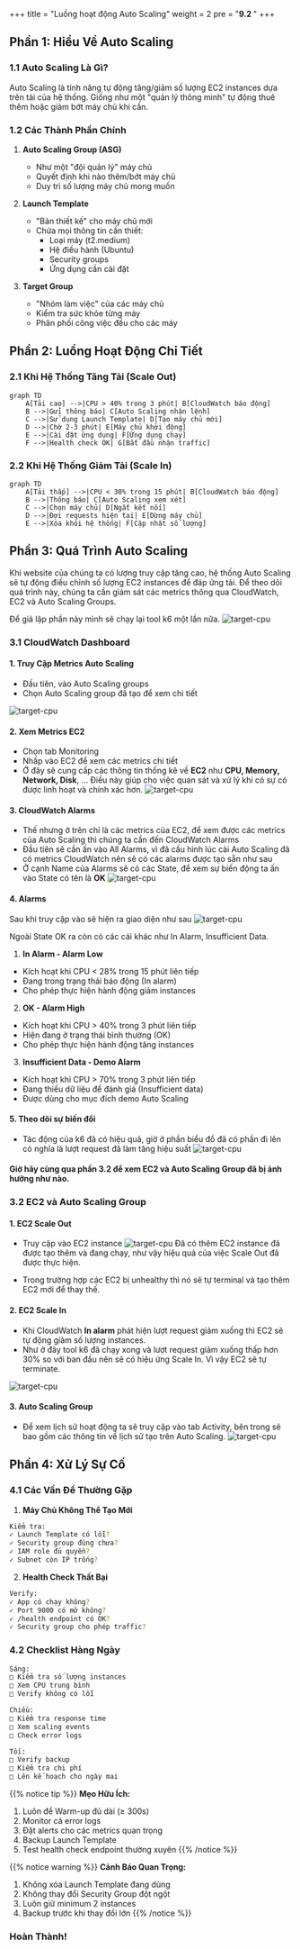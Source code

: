 +++
title = "Luồng hoạt động Auto Scaling"
weight = 2
pre = "<b>9.2 </b>"
+++

## Phần 1: Hiểu Về Auto Scaling

### 1.1 Auto Scaling Là Gì?
Auto Scaling là tính năng tự động tăng/giảm số lượng EC2 instances dựa trên tải của hệ thống. Giống như một "quản lý thông minh" tự động thuê thêm hoặc giảm bớt máy chủ khi cần.

### 1.2 Các Thành Phần Chính
1. **Auto Scaling Group (ASG)**
   - Như một "đội quản lý" máy chủ
   - Quyết định khi nào thêm/bớt máy chủ
   - Duy trì số lượng máy chủ mong muốn

2. **Launch Template**
   - "Bản thiết kế" cho máy chủ mới
   - Chứa mọi thông tin cần thiết:
     + Loại máy (t2.medium)
     + Hệ điều hành (Ubuntu)
     + Security groups
     + Ứng dụng cần cài đặt

3. **Target Group**
   - "Nhóm làm việc" của các máy chủ
   - Kiểm tra sức khỏe từng máy
   - Phân phối công việc đều cho các máy

## Phần 2: Luồng Hoạt Động Chi Tiết

### 2.1 Khi Hệ Thống Tăng Tải (Scale Out)

```mermaid
graph TD
    A[Tải cao] -->|CPU > 40% trong 3 phút| B[CloudWatch báo động]
    B -->|Gửi thông báo| C[Auto Scaling nhận lệnh]
    C -->|Sử dụng Launch Template| D[Tạo máy chủ mới]
    D -->|Chờ 2-3 phút| E[Máy chủ khởi động]
    E -->|Cài đặt ứng dụng| F[Ứng dụng chạy]
    F -->|Health check OK| G[Bắt đầu nhận traffic]
```

### 2.2 Khi Hệ Thống Giảm Tải (Scale In)

```mermaid
graph TD
    A[Tải thấp] -->|CPU < 30% trong 15 phút| B[CloudWatch báo động]
    B -->|Thông báo| C[Auto Scaling xem xét]
    C -->|Chọn máy chủ| D[Ngắt kết nối]
    D -->|Đợi requests hiện tại| E[Dừng máy chủ]
    E -->|Xóa khỏi hệ thống| F[Cập nhật số lượng]
```

## Phần 3: Quá Trình Auto Scaling

Khi website của chúng ta có lượng truy cập tăng cao, hệ thống Auto Scaling sẽ tự động điều chỉnh số lượng EC2 instances để đáp ứng tải. Để theo dõi quá trình này, chúng ta cần giám sát các metrics thông qua CloudWatch, EC2 và Auto Scaling Groups.

Để giả lập phần này mình sẽ chạy lại tool k6 một lần nữa.
![target-cpu](/images/9-TestPerformance-And-Flow/13.png)
### 3.1 CloudWatch Dashboard

#### 1. **Truy Cập Metrics Auto Scaling**
- Đầu tiên, vào Auto Scaling groups
- Chọn Auto Scaling group đã tạo để xem chi tiết

![target-cpu](/images/9-TestPerformance-And-Flow/5.png)

#### 2. **Xem Metrics EC2**
- Chọn tab Monitoring 
- Nhấp vào EC2 để xem các metrics chi tiết
- Ở đây sẽ cung cấp các thông tin thống kê về **EC2** như **CPU, Memory, Network, Disk**, ... Điều này giúp cho việc quan sát và xử lý khi có sự có được linh hoạt và chính xác hơn.
![target-cpu](/images/9-TestPerformance-And-Flow/9.png)

#### 3. **CloudWatch Alarms**
- Thế nhưng ở trên chỉ là các metrics của EC2, để xem được các metrics của Auto Scaling thì chúng ta cần đến CloudWatch Alarms
- Đầu tiên sẽ cần ấn vào All Alarms, vì đã cấu hình lúc cài Auto Scaling đã có metrics CloudWatch nên sẽ có các alarms được tạo sẵn như sau
- Ở cạnh Name của Alarms sẽ có các State, để xem sự biến động ta ấn vào State có tên là **OK**
![target-cpu](/images/9-TestPerformance-And-Flow/11.png)

#### 4. Alarms
Sau khi truy cập vào sẽ hiện ra giao diện như sau
![target-cpu](/images/9-TestPerformance-And-Flow/12.png)

Ngoài State OK ra còn có các cái khác như In Alarm, Insufficient Data.

1. **In Alarm - Alarm Low**
- Kích hoạt khi CPU < 28% trong 15 phút liên tiếp
- Đang trong trạng thái báo động (In alarm)
- Cho phép thực hiện hành động giảm instances

2. **OK - Alarm High**
- Kích hoạt khi CPU > 40% trong 3 phút liên tiếp
- Hiện đang ở trạng thái bình thường (OK)
- Cho phép thực hiện hành động tăng instances

3. **Insufficient Data - Demo Alarm**
- Kích hoạt khi CPU > 70% trong 3 phút liên tiếp
- Đang thiếu dữ liệu để đánh giá (Insufficient data)
- Được dùng cho mục đích demo Auto Scaling

#### 5. **Theo dõi sự biến đổi**
- Tác động của k6 đã có hiệu quả, giờ ở phần biểu đồ đã có phần đi lên có nghĩa là lượt request đã làm tăng hiệu suất
![target-cpu](/images/9-TestPerformance-And-Flow/15.png)

#### Giờ hãy cùng qua phần 3.2 để xem EC2 và Auto Scaling Group đã bị ảnh hưởng như nào.

### 3.2 EC2 và Auto Scaling Group
#### 1. **EC2 Scale Out**
- Truy cập vào EC2 instance
![target-cpu](/images/9-TestPerformance-And-Flow/16.png)
Đã có thêm EC2 instance đã được tạo thêm và đang chạy, như vậy hiệu quả của việc Scale Out đã được thực hiện.

- Trong trường hợp các EC2 bị unhealthy thì nó sẽ tự terminal và tạo thêm EC2 mới để thay thế.

#### 2. **EC2 Scale In**
- Khi CloudWatch **In alarm** phát hiện lượt request giảm xuống thì EC2 sẽ tự động giảm số lượng instances.
- Như ở đây tool k6 đã chạy xong và lượt request giảm xuống thấp hơn 30% so với ban đầu nên sẽ có hiệu ứng Scale In. Vì vậy EC2 sẽ tự terminate.

![target-cpu](/images/9-TestPerformance-And-Flow/18.png)

#### 3. **Auto Scaling Group**
- Để xem lịch sử hoạt động ta sẽ truy cập vào tab Activity, bên trong sẽ bao gồm các thông tin về lịch sử tạo trên Auto Scaling.
![target-cpu](/images/9-TestPerformance-And-Flow/17.png)
## Phần 4: Xử Lý Sự Cố

### 4.1 Các Vấn Đề Thường Gặp

1. **Máy Chủ Không Thể Tạo Mới**
```bash
Kiểm tra:
✓ Launch Template có lỗi?
✓ Security group đúng chưa?
✓ IAM role đủ quyền?
✓ Subnet còn IP trống?
```

2. **Health Check Thất Bại**
```bash
Verify:
✓ App có chạy không?
✓ Port 9000 có mở không?
✓ /health endpoint có OK?
✓ Security group cho phép traffic?
```

### 4.2 Checklist Hàng Ngày

```bash
Sáng:
□ Kiểm tra số lượng instances
□ Xem CPU trung bình
□ Verify không có lỗi

Chiều:
□ Kiểm tra response time
□ Xem scaling events
□ Check error logs

Tối:
□ Verify backup
□ Kiểm tra chi phí
□ Lên kế hoạch cho ngày mai
```

{{% notice tip %}}
**Mẹo Hữu Ích:**
1. Luôn để Warm-up đủ dài (≥ 300s)
2. Monitor cả error logs
3. Đặt alerts cho các metrics quan trọng
4. Backup Launch Template
5. Test health check endpoint thường xuyên
{{% /notice %}}

{{% notice warning %}}
**Cảnh Báo Quan Trọng:**
1. Không xóa Launch Template đang dùng
2. Không thay đổi Security Group đột ngột
3. Luôn giữ minimum 2 instances
4. Backup trước khi thay đổi lớn
{{% /notice %}}

### Hoàn Thành!